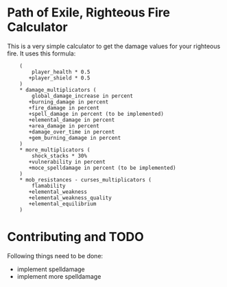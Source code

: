 Path of Exile, Righteous Fire Calculator
========================================

This is a very simple calculator to get the damage values for your righteous fire. It uses this formula:

```
    (
        player_health * 0.5
       +player_shield * 0.5
    )
    * damage_multiplicators (
        global_damage_increase in percent
       +burning_damage in percent
       +fire_damage in percent
       +spell_damage in percent (to be implemented)
       +elemental_damage in percent
       +area_damage in percent
       +damage_over_time in percent
       +gem_burning_damage in percent
    )
    * more_multiplicators (
        shock_stacks * 30%
       +vulnerability in percent
       +moce_spelldamage in percent (to be implemented)
    )
    * mob_resistances - curses_multiplicators (
        flamability
       +elemental_weakness
       +elemental_weakness_quality
       +elemental_equilibrium
    )
```


Contributing and TODO
=====================

Following things need to be done:

- implement spelldamage
- implement more spelldamage